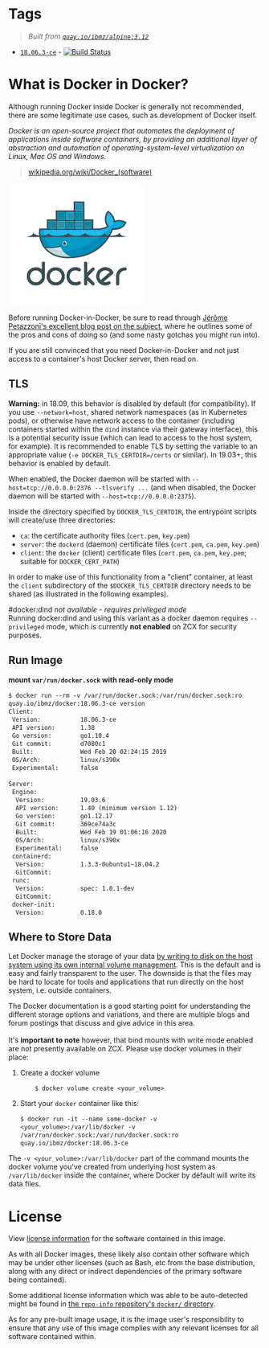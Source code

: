 # Tags

> _Built from [`quay.io/ibmz/alpine:3.12`](https://quay.io/repository/ibmz/alpine?tab=info)_
-	[`18.06.3-ce`](https://github.com/lcarcaramo/docker/blob/master/s390x/18.06/Dockerfile) - [![Build Status](https://travis-ci.com/lcarcaramo/docker.svg?branch=master)](https://travis-ci.com/lcarcaramo/docker)
# What is Docker in Docker?

Although running Docker inside Docker is generally not recommended, there are some legitimate use cases, such as development of Docker itself.

*Docker is an open-source project that automates the deployment of applications inside software containers, by providing an additional layer of abstraction and automation of operating-system-level virtualization on Linux, Mac OS and Windows.*

> [wikipedia.org/wiki/Docker_(software)](https://en.wikipedia.org/wiki/Docker_%28software%29)

![logo](https://raw.githubusercontent.com/docker-library/docs/c350af05d3fac7b5c3f6327ac82fe4d990d8729c/docker/logo.png)

Before running Docker-in-Docker, be sure to read through [Jérôme Petazzoni's excellent blog post on the subject](https://jpetazzo.github.io/2015/09/03/do-not-use-docker-in-docker-for-ci/), where he outlines some of the pros and cons of doing so (and some nasty gotchas you might run into).

If you are still convinced that you need Docker-in-Docker and not just access to a container's host Docker server, then read on.

## TLS

**Warning:** in 18.09, this behavior is disabled by default (for compatibility). If you use `--network=host`, shared network namespaces (as in Kubernetes pods), or otherwise have network access to the container (including containers started within the `dind` instance via their gateway interface), this is a potential security issue (which can lead to access to the host system, for example). It is recommended to enable TLS by setting the variable to an appropriate value (`-e DOCKER_TLS_CERTDIR=/certs` or similar). In 19.03+, this behavior is enabled by default.

When enabled, the Docker daemon will be started with `--host=tcp://0.0.0.0:2376 --tlsverify ...` (and when disabled, the Docker daemon will be started with `--host=tcp://0.0.0.0:2375`).

Inside the directory specified by `DOCKER_TLS_CERTDIR`, the entrypoint scripts will create/use three directories:

-	`ca`: the certificate authority files (`cert.pem`, `key.pem`)
-	`server`: the `dockerd` (daemon) certificate files (`cert.pem`, `ca.pem`, `key.pem`)
-	`client`: the `docker` (client) certificate files (`cert.pem`, `ca.pem`, `key.pem`; suitable for `DOCKER_CERT_PATH`)

In order to make use of this functionality from a "client" container, at least the `client` subdirectory of the `$DOCKER_TLS_CERTDIR` directory needs to be shared (as illustrated in the following examples).

#docker:dind
*not available - requires privileged mode* <br />
Running docker:dind and using this variant as a docker daemon requires `--privileged` mode, which is currently **not enabled** on ZCX for security purposes.

## Run Image
**mount `var/run/docker.sock` with read-only mode**
```console
$ docker run --rm -v /var/run/docker.sock:/var/run/docker.sock:ro quay.io/ibmz/docker:18.06.3-ce version
Client:
 Version:           18.06.3-ce
 API version:       1.38
 Go version:        go1.10.4
 Git commit:        d7080c1
 Built:             Wed Feb 20 02:24:15 2019
 OS/Arch:           linux/s390x
 Experimental:      false

Server:
 Engine:
  Version:          19.03.6
  API version:      1.40 (minimum version 1.12)
  Go version:       go1.12.17
  Git commit:       369ce74a3c
  Built:            Wed Feb 19 01:06:16 2020
  OS/Arch:          linux/s390x
  Experimental:     false
 containerd:
  Version:          1.3.3-0ubuntu1~18.04.2
  GitCommit:
 runc:
  Version:          spec: 1.0.1-dev
  GitCommit:
 docker-init:
  Version:          0.18.0
```

## Where to Store Data

Let Docker manage the storage of your data [by writing to disk on the host system using its own internal volume management](https://docs.docker.com/engine/tutorials/dockervolumes/#adding-a-data-volume). This is the default and is easy and fairly transparent to the user. The downside is that the files may be hard to locate for tools and applications that run directly on the host system, i.e. outside containers.

The Docker documentation is a good starting point for understanding the different storage options and variations, and there are multiple blogs and forum postings that discuss and give advice in this area. 
<br />
<br />
It's **important to note** however, that bind mounts with write mode enabled are not presently available on ZCX. Please use docker volumes in their place:

1.	Create a docker volume

	```console
        $ docker volume create <your_volume>
	```

2.	Start your `docker` container like this:

	```console
	$ docker run -it --name some-docker -v <your_volume>:/var/lib/docker -v /var/run/docker.sock:/var/run/docker.sock:ro quay.io/ibmz/docker:18.06.3-ce
	```

The `-v <your_volume>:/var/lib/docker` part of the command mounts the docker volume you've created from underlying host system as `/var/lib/docker` inside the container, where Docker by default will write its data files.

# License

View [license information](https://github.com/docker/docker/blob/eb7b2ed6bbe3fbef588116d362ce595d6e35fc43/LICENSE) for the software contained in this image.

As with all Docker images, these likely also contain other software which may be under other licenses (such as Bash, etc from the base distribution, along with any direct or indirect dependencies of the primary software being contained).

Some additional license information which was able to be auto-detected might be found in [the `repo-info` repository's `docker/` directory](https://github.com/docker-library/repo-info/tree/master/repos/docker).

As for any pre-built image usage, it is the image user's responsibility to ensure that any use of this image complies with any relevant licenses for all software contained within.
